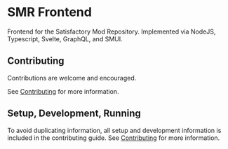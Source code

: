 # SMR Frontend

Frontend for the Satisfactory Mod Repository.
Implemented via NodeJS, Typescript, Svelte, GraphQL, and SMUI.

## Contributing

Contributions are welcome and encouraged.

See [Contributing](CONTRIBUTING.md) for more information.

## Setup, Development, Running

To avoid duplicating information, all setup and development information is included in the contributing guide.
See [Contributing](CONTRIBUTING.md) for more information.
